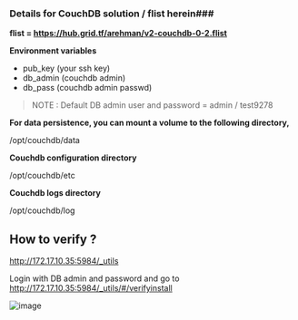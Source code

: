 ### Details for CouchDB solution / flist herein### 

**flist = https://hub.grid.tf/arehman/v2-couchdb-0-2.flist**

**Environment variables**

- pub_key (your ssh key)
- db_admin (couchdb admin)
- db_pass (couchdb admin passwd)

> NOTE : Default DB admin user and password =  admin / test9278

**For data persistence, you can mount a volume to the following directory,**

/opt/couchdb/data

**Couchdb configuration directory**

/opt/couchdb/etc

**Couchdb logs directory**

/opt/couchdb/log


## How to verify ?

http://172.17.10.35:5984/_utils

Login with DB admin and password and go to http://172.17.10.35:5984/_utils/#/verifyinstall

![image](https://user-images.githubusercontent.com/25789764/88478523-18e6b300-cf5a-11ea-80f2-2a03f68b83fe.png)



